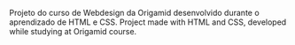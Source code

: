 Projeto do curso de Webdesign da Origamid desenvolvido durante o aprendizado de HTML e CSS.
Project made with HTML and CSS, developed while studying at Origamid course.
